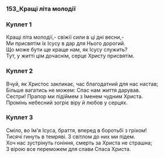 ### 153_Кращі літа молодії
### Куплет 1
Кращі літа молодії,- свіжії сили в ці дні весни,-<br/>Ми присвятім їх Ісусу в дар для Нього дорогий.<br/>Що може бути ще краще нам, як Ісусу служить?<br/>Тут, у житті цім дочаснім, серце Христу присвятім.
### Куплет 2
Вчуй, як Христос закликає, час благодатний для нас настав;<br/>Більше вагатись не можем: Спас нам життя дарував.<br/>Сестри! Прапор ми підіймем з Іменем чудним Христа.<br/>Промінь небесний зогріє віру й любов у серцях.
### Куплет 3
Сміло, во Ім'я Ісуса, браття, вперед в боротьбі з гріхом!<br/>Тисячі гинуть в темряві. З світлом до них ми підем.<br/>Хоч нас зустрінуть гоніння, смерть за Христа не страшна;<br/>З вірою все переможем для слави Спаса Христа.

